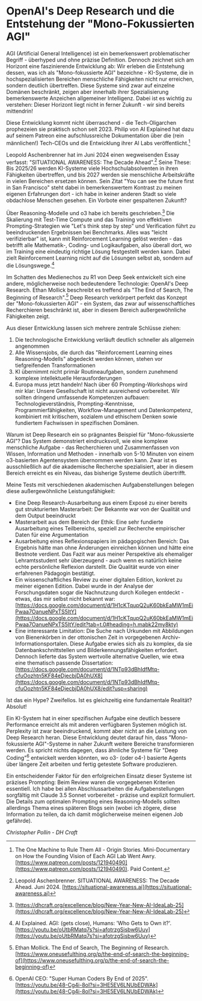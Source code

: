 # OpenAI's Deep Research und die Entstehung der "Mono-Fokussierten AGI"

AGI (Artificial General Intelligence) ist ein bemerkenswert problematischer Begriff \- überhyped und ohne präzise Definition. Dennoch zeichnet sich am Horizont eine faszinierende Entwicklung ab: Wir erleben die Entstehung dessen, was ich als "Mono-fokussierte AGI" bezeichne \- KI-Systeme, die in hochspezialisierten Bereichen menschliche Fähigkeiten nicht nur erreichen, sondern deutlich übertreffen. Diese Systeme sind zwar auf einzelne Domänen beschränkt, zeigen aber innerhalb ihrer Spezialisierung bemerkenswerte Anzeichen allgemeiner Intelligenz. Dabei ist es wichtig zu verstehen: Dieser Horizont liegt nicht in ferner Zukunft \- wir sind bereits mittendrin\!

Diese Entwicklung kommt nicht überraschend \- die Tech-Oligarchen prophezeien sie praktisch schon seit 2023\. Philip von AI Explained hat dazu auf seinem Patreon eine aufschlussreiche Dokumentation über die (rein männlichen\!) Tech-CEOs und die Entwicklung ihrer AI Labs veröffentlicht.[^1]

Leopold Aschenbrenner hat im Juni 2024 einen wegweisenden Essay verfasst: "SITUATIONAL AWARENESS: The Decade Ahead".[^2] Seine These: Bis 2025/26 werden KI-Systeme viele Hochschulabsolventen in ihren Fähigkeiten übertreffen, und bis 2027 werden sie menschliche Arbeitskräfte in vielen Bereichen ersetzen können. Sein Zitat "You can see the future first in San Francisco" steht dabei in bemerkenswertem Kontrast zu meinen eigenen Erfahrungen dort \- ich habe in keiner anderen Stadt so viele obdachlose Menschen gesehen. Ein Vorbote einer gespaltenen Zukunft?

Über Reasoning-Modelle und o3 habe ich bereits geschrieben.[^3] Die Skalierung mit Test-Time Compute und das Training von effektiven Prompting-Strategien wie "Let's think step by step" und Verification führt zu beeindruckenden Ergebnissen bei Benchmarks. Alles was "leicht verifizierbar" ist, kann mit Reinforcement Learning gelöst werden \- das betrifft alle Mathematik-, Coding- und Logikaufgaben, also überall dort, wo im Training eine eindeutig richtige Lösung festgestellt werden kann. Dabei zielt Reinforcement Learning nicht auf die Lösungen selbst ab, sondern auf die Lösungswege.[^4]

Im Schatten des Medienechos zu R1 von Deep Seek entwickelt sich eine andere, möglicherweise noch bedeutendere Technologie: OpenAI's Deep Research. Ethan Mollick beschreibt es treffend als "The End of Search, The Beginning of Research".[^5] Deep Research verkörpert perfekt das Konzept der "Mono-fokussierten AGI" \- ein System, das zwar auf wissenschaftliches Recherchieren beschränkt ist, aber in diesem Bereich außergewöhnliche Fähigkeiten zeigt.

Aus dieser Entwicklung lassen sich mehrere zentrale Schlüsse ziehen:

1. Die technologische Entwicklung verläuft deutlich schneller als allgemein angenommen  
2. Alle Wissensjobs, die durch das "Reinforcement Learning eines Reasoning-Modells" abgedeckt werden können, stehen vor tiefgreifenden Transformationen  
3. KI übernimmt nicht primär Routineaufgaben, sondern zunehmend komplexe intellektuelle Herausforderungen  
4. Europa muss jetzt handeln\! Nach über 60 Prompting-Workshops wird mir klar: Unsere Gesellschaft ist nicht ausreichend vorbereitet. Wir sollten dringend umfassende Kompetenzen aufbauen: Technologieverständnis, Prompting-Kenntnisse, Programmierfähigkeiten, Workflow-Management und Datenkompetenz, kombiniert mit kritischem, sozialem und ethischem Denken sowie fundiertem Fachwissen in spezifischen Domänen.

Warum ist Deep Research ein so prägnantes Beispiel für "Mono-fokussierte AGI"? Das System demonstriert eindrucksvoll, wie eine komplexe menschliche Aufgabe \- das Recherchieren und Zusammenfassen von Wissen, Information und Methoden \- innerhalb von 5-10 Minuten von einem o3-basierten Agentensystem übernommen werden kann. Zwar ist es ausschließlich auf die akademische Recherche spezialisiert, aber in diesem Bereich erreicht es ein Niveau, das bisherige Systeme deutlich übertrifft.

Meine Tests mit verschiedenen akademischen Aufgabenstellungen belegen diese außergewöhnliche Leistungsfähigkeit:

* Eine Deep Research-Ausarbeitung aus einem Exposé zu einer bereits gut strukturierten Masterarbeit: Der Bekannte war von der Qualität und dem Output beeindruckt  
* Masterarbeit aus dem Bereich der Ethik: Eine sehr fundierte Ausarbeitung eines Teilbereichs, speziell zur Recherche empirischer Daten für eine Argumentation  
* Ausarbeitung eines Reflexionspapiers im pädagogischen Bereich: Das Ergebnis hätte man ohne Änderungen einreichen können und hätte eine Bestnote verdient. Das Fazit war aus meiner Perspektive als ehemaliger Lehramtsstudent sehr überzeugend \- auch wenn es natürlich keine echte persönliche Reflexion darstellt. Die Qualität wurde von einer erfahrenen Pädagogin bestätigt.  
* Ein wissenschaftliches Review zu einer digitalen Edition, konkret zu meiner eigenen Edition. Dabei wurde in der Analyse der Forschungsdaten sogar die Nachnutzung durch Kollegen entdeckt \- etwas, das mir selbst nicht bekannt war: [https://docs.google.com/document/d/1H1cKTqupQ2uK60bkEaMW1mEiPwaa7OanueNPxTS5ItY](https://docs.google.com/document/d/1H1cKTqupQ2uK60bkEaMW1mEiPwaa7OanueNPxTS5ItY/edit?tab=t.0#heading=h.mabk22my8kty)  
* Eine interessante Limitation: Die Suche nach Urkunden mit Abbildungen von Bienenkörben in der ottonischen Zeit in vorgegebenen Archiv-Informationsportalen. Diese Aufgabe erwies sich als zu komplex, da sie Datenbankschnittstellen und Bilderkennungsfähigkeiten erfordert. Dennoch lieferte das System wertvolle alternative Quellen, wie etwa eine thematisch passende Dissertation: [https://docs.google.com/document/d/1NTp93dBhIdfMtq-cfuOozhtn5KF84eDjecbjDA0hUX8](https://docs.google.com/document/d/1NTp93dBhIdfMtq-cfuOozhtn5KF84eDjecbjDA0hUX8/edit?usp=sharing)

Ist das ein Hype? Zweifellos. Ist es gleichzeitig eine fundamentale Realität? Absolut\!

Ein KI-System hat in einer spezifischen Aufgabe eine deutlich bessere Performance erreicht als mit anderen verfügbaren Systemen möglich ist. Perplexity ist zwar beeindruckend, kommt aber nicht an die Leistung von Deep Research heran. Diese Entwicklung deutet darauf hin, dass "Mono-fokussierte AGI"-Systeme in naher Zukunft weitere Bereiche transformieren werden. Es spricht nichts dagegen, dass ähnliche Systeme für "Deep Coding"[^6] entwickelt werden könnten, wo o3- (oder o4-) basierte Agents über längere Zeit arbeiten und fertig getestete Software produzieren.

Ein entscheidender Faktor für den erfolgreichen Einsatz dieser Systeme ist präzises Prompting: Beim Review waren die vorgegebenen Kriterien essentiell. Ich habe bei allen Abschlussarbeiten die Aufgabenstellungen sorgfältig mit Claude 3.5 Sonnet vorbereitet \- präzise und explizit formuliert. Die Details zum optimalen Prompting eines Reasoning-Modells sollten allerdings Thema eines späteren Blogs sein (wobei ich zögere, diese Information zu teilen, da ich damit möglicherweise meinen eigenen Job gefährde).

*Christopher Pollin \- DH Craft*

[^1]: The One Machine to Rule Them All \- Origin Stories. Mini-Documentary on How the Founding Vision of Each AGI Lab Went Awry. [https://www.patreon.com/posts/121940490](https://www.patreon.com/posts/121940490). Paid Content.

[^2]: Leopold Aschenbrenner. SITUATIONAL AWARENESS: The Decade Ahead. Juni 2024\. [https://situational-awareness.ai](https://situational-awareness.ai)

[^3]: [https://dhcraft.org/excellence/blog/New-Year-New-AI-IdeaLab-25](https://dhcraft.org/excellence/blog/New-Year-New-AI-IdeaLab-25)

[^4]: AI Explained. AGI: (gets close), Humans: 'Who Gets to Own it?'. [https://youtu.be/oUtbRMatq7s?si=afotrzgSisbw6Uuy](https://youtu.be/oUtbRMatq7s?si=afotrzgSisbw6Uuy)

[^5]: Ethan Mollick. The End of Search, The Beginning of Research. [https://www.oneusefulthing.org/p/the-end-of-search-the-beginning-of](https://www.oneusefulthing.org/p/the-end-of-search-the-beginning-of)

[^6]: OpenAI CEO: "Super Human Coders By End of 2025". [https://youtu.be/48-Cg4i-8oI?si=3HE5EV6LNUbEDWAk](https://youtu.be/48-Cg4i-8oI?si=3HE5EV6LNUbEDWAk)